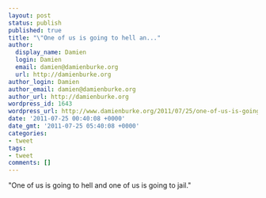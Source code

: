 ```yaml
---
layout: post
status: publish
published: true
title: "\"One of us is going to hell an..."
author:
  display_name: Damien
  login: Damien
  email: damien@damienburke.org
  url: http://damienburke.org
author_login: Damien
author_email: damien@damienburke.org
author_url: http://damienburke.org
wordpress_id: 1643
wordpress_url: http://www.damienburke.org/2011/07/25/one-of-us-is-going-to-hell-an/
date: '2011-07-25 00:40:08 +0000'
date_gmt: '2011-07-25 05:40:08 +0000'
categories:
- tweet
tags:
- tweet
comments: []
---
```

<p>"One of us is going to hell and one of us is going to jail."</p>
